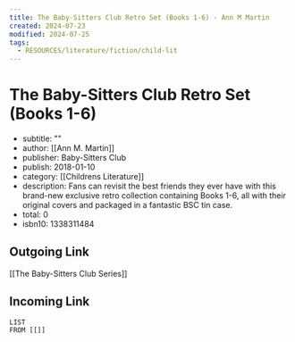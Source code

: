 ```yaml
---
title: The Baby-Sitters Club Retro Set (Books 1-6) - Ann M Martin
created: 2024-07-23
modified: 2024-07-25
tags:
  - RESOURCES/literature/fiction/child-lit
---
```

# The Baby-Sitters Club Retro Set (Books 1-6)
- subtitle: ""
- author: [[Ann M. Martin]]
- publisher: Baby-Sitters Club
- publish: 2018-01-10
- category: [[Childrens Literature]]
- description: Fans can revisit the best friends they ever have with this brand-new exclusive retro collection containing Books 1-6, all with their original covers and packaged in a fantastic BSC tin case.
- total: 0
- isbn10: 1338311484
## Outgoing Link
[[The Baby-Sitters Club Series]]
## Incoming Link
```dataview
LIST
FROM [[]]
```
